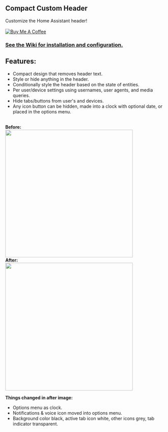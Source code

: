 ## Compact Custom Header
Customize the Home Assistant header!<br><br>
<a href="https://www.buymeacoffee.com/FgwNR2l" target="_blank"><img src="https://www.buymeacoffee.com/assets/img/custom_images/black_img.png" alt="Buy Me A Coffee" style="height: auto !important;width: auto !important;" ></a><br>
### [See the Wiki for installation and configuration.](https://github.com/maykar/compact-custom-header/wiki)<br>
## Features:
* Compact design that removes header text.
* Style or hide anything in the header.
* Conditionally style the header based on the state of entities.
* Per user/device settings using usernames, user agents, and media queries.
* Hide tabs/buttons from user's and devices.
* Any icon button can be hidden, made into a clock with optional date, or placed in the options menu.<br><br>

**Before:**<br>
<img src="https://i.imgur.com/GnT85b0.png" width="400px"><br>
**After:**<br>
<img src="https://i.imgur.com/LeKHDCh.png" width="400px"><br>

**Things changed in after image:**
* Options menu as clock.<br>
* Notifications & voice icon moved into options menu.<br>
* Background color black, active tab icon white, other icons grey, tab indicator transparent.<br>
